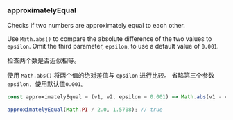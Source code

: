 ### approximatelyEqual

Checks if two numbers are approximately equal to each other.

Use `Math.abs()` to compare the absolute difference of the two values to `epsilon`.
Omit the third parameter, `epsilon`, to use a default value of `0.001`.

检查两个数是否近似相等。

使用 `Math.abs()` 将两个值的绝对差值与 `epsilon` 进行比较。
省略第三个参数 `epsilon`，使用默认值`0.001`。


```js
const approximatelyEqual = (v1, v2, epsilon = 0.001) => Math.abs(v1 - v2) < epsilon;
```

```js
approximatelyEqual(Math.PI / 2.0, 1.5708); // true
```
